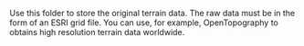 Use this folder to store the original terrain data. The raw data must be in the form of an ESRI grid file. You can use, for example, OpenTopography to obtains high resolution terrain data worldwide.
